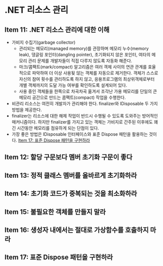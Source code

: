 # .NET 리소스 관리
## Item 11: .NET 리소스 관리에 대한 이해
- 가비지 수집기(garbage collector)
  - 관리되는 메모리(managed memory)를 관장하며 메모리 누수(memory leak), 댕글링 포인터(dangling pointer), 초기화되지 않은 포인터, 여타의 메모리 관리 문제를 개발자들이 직접 다루지 않도록 자동화 해준다.
  - 마크/콤팩트(mark/compact) 알고리즘은 여러 객체 사이의 연관 관계를 효율적으로 파악하여 더 이상 사용됮 않는 객체를 자동으로 제거한다. 객체가 스스로 자신의 참여 횟수를 관리하도록 하지 않고, 응용프로그램의 최상위객체로부터 개별 객체까지의 도달 가능 여부를 확인하도록 설계되어 있다.
  - 사용 중인 객체들을 한쪽으로 차곡차곡 옮겨서 조각난 가용 메모리를 단일의 큰 메모리 공간으로 만드는 콤팩트(compact) 작업을 수행한다.
- 비관리 리소스는 여전히 개발자가 관리해야 한다. finalizer와 IDisposable 두 가지 방법을 제공한다.
- finalizer는 리소스에 대한 해제 작업이 반드시 수행될 수 있도록 도와주는 방어적인 매커니즘이다. 하지만 finalizer를 가지고 있는 객체는 가비지로 간주된 이후에도 꽤 긴 시간동안 메모리를 점유하게 되는 단점이 있다.
- 가장 좋은 방법은 IDisposable 인터페이스와 표준 Dispose 패턴을 활용하는 것이다. [Item 17: 표준 Dispose 패턴을 구현하라](#item17-dispose-pattern)

## Item 12: 할당 구문보다 멤버 초기화 구문이 좋다

## Item 13: 정적 클래스 멤버를 올바르게 초기화하라

## Item 14: 초기화 코드가 중복되는 것을 최소화하라

## Item 15: 불필요한 객체를 만들지 말라

## Item 16: 생성자 내에서는 절대로 가상함수를 호출하지 마라

## <a name="item17-dispose-pattern">Item 17: 표준 Dispose 패턴을 구현하라
